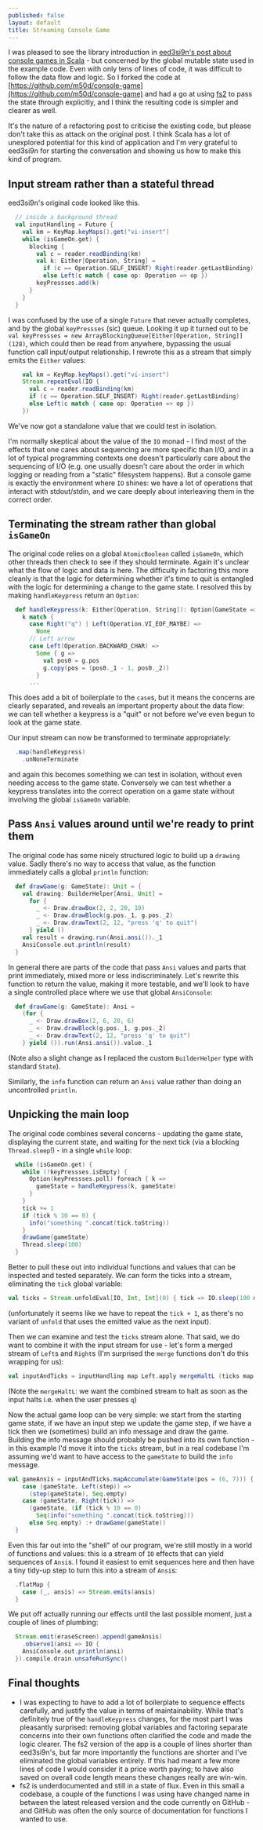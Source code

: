 ```yaml
---
published: false
layout: default
title: Streaming Console Game
---
```

I was pleased to see the library introduction in [eed3si9n's post about console games in Scala](http://eed3si9n.com/console-games-in-scala) - but concerned by the global mutable state used in the example code. Even with only tens of lines of code, it was difficult to follow the data flow and logic. So I forked the code at [https://github.com/m50d/console-game](https://github.com/m50d/console-game) and had a go at using [fs2](https://github.com/functional-streams-for-scala/fs2) to pass the state through explicitly, and I think the resulting code is simpler and clearer as well.

It's the nature of a refactoring post to criticise the existing code, but please don't take this as attack on the original post. I think Scala has a lot of unexplored potential for this kind of application and I'm very grateful to eed3si9n for starting the conversation and showing us how to make this kind of program.

## Input stream rather than a stateful thread

eed3si9n's original code looked like this.

````scala
  // inside a background thread
  val inputHandling = Future {
    val km = KeyMap.keyMaps().get("vi-insert")
    while (isGameOn.get) {
      blocking {
        val c = reader.readBinding(km)
        val k: Either[Operation, String] =
          if (c == Operation.SELF_INSERT) Right(reader.getLastBinding)
          else Left(c match { case op: Operation => op })
        keyPressses.add(k)
      }
    }
  }
````

I was confused by the use of a single `Future` that never actually completes, and by the global `keyPressses` (sic) queue. Looking it up it turned out to be `val keyPressses = new ArrayBlockingQueue[Either[Operation, String]](128)`, which could then be read from anywhere, bypassing the usual function call input/output relationship. I rewrote this as a stream that simply emits the `Either` values:

````scala
    val km = KeyMap.keyMaps().get("vi-insert")
    Stream.repeatEval(IO {
      val c = reader.readBinding(km)
      if (c == Operation.SELF_INSERT) Right(reader.getLastBinding)
      else Left(c match { case op: Operation => op })
    })
````

We've now got a standalone value that we could test in isolation.

I'm normally skeptical about the value of the `IO` monad - I find most of the effects that one cares about sequencing are more specific than I/O, and in a lot of typical programming contexts one doesn't particularly care about the sequencing of I/O (e.g. one usually doesn't care about the order in which logging or reading from a "static" filesystem happens). But a console game is exactly the environment where `IO` shines: we have a lot of operations that interact with stdout/stdin, and we care deeply about interleaving them in the correct order.

## Terminating the stream rather than global `isGameOn`

The original code relies on a global `AtomicBoolean` called `isGameOn`, which other threads then check to see if they should terminate. Again it's unclear what the flow of logic and data is here. The difficulty in factoring this more cleanly is that the logic for determining whether it's time to quit is entangled with the logic for determining a change to the game state. I resolved this by making `handleKeypress` return an `Option`:

````scala
  def handleKeypress(k: Either[Operation, String]): Option[GameState => GameState] =
    k match {
      case Right("q") | Left(Operation.VI_EOF_MAYBE) =>
        None
      // Left arrow
      case Left(Operation.BACKWARD_CHAR) =>
        Some { g =>
          val pos0 = g.pos
          g.copy(pos = (pos0._1 - 1, pos0._2))
        }
      ...
````

This does add a bit of boilerplate to the `case`s, but it means the concerns are clearly separated, and reveals an important property about the data flow: we can tell whether a keypress is a "quit" or not before we've even begun to look at the game state.

Our input stream can now be transformed to terminate appropriately:

````scala
  .map(handleKeypress)
    .unNoneTerminate
````

and again this becomes something we can test in isolation, without even needing access to the game state. Conversely we can test whether a keypress translates into the correct operation on a game state without involving the global `isGameOn` variable.

## Pass `Ansi` values around until we're ready to print them

The original code has some nicely structured logic to build up a `drawing` value. Sadly there's no way to access that value, as the function immediately calls a global `println` function:

````scala
  def drawGame(g: GameState): Unit = {
    val drawing: BuilderHelper[Ansi, Unit] =
      for {
        _ <- Draw.drawBox(2, 2, 20, 10)
        _ <- Draw.drawBlock(g.pos._1, g.pos._2)
        _ <- Draw.drawText(2, 12, "press 'q' to quit")
      } yield ()
    val result = drawing.run(Ansi.ansi())._1
    AnsiConsole.out.println(result)
  }
````

In general there are parts of the code that pass `Ansi` values and parts that print immediately, mixed more or less indiscriminately. Let's rewrite this function to return the value, making it more testable, and we'll look to have a single controlled place where we use that global `AnsiConsole`:

````scala
  def drawGame(g: GameState): Ansi =
    (for {
      _ <- Draw.drawBox(2, 6, 20, 6)
      _ <- Draw.drawBlock(g.pos._1, g.pos._2)
      _ <- Draw.drawText(2, 12, "press 'q' to quit")
    } yield ()).run(Ansi.ansi()).value._1
````

(Note also a slight change as I replaced the custom `BuilderHelper` type with standard `State`).

Similarly, the `info` function can return an `Ansi` value rather than doing an uncontrolled `println`.


## Unpicking the main loop

The original code combines several concerns - updating the game state, displaying the current state, and waiting for the next tick (via a blocking `Thread.sleep`!) - in a single `while` loop:

````scala
  while (isGameOn.get) {
    while (!keyPressses.isEmpty) {
      Option(keyPressses.poll) foreach { k =>
        gameState = handleKeypress(k, gameState)
      }
    }
    tick += 1
    if (tick % 10 == 0) {
      info("something ".concat(tick.toString))
    }
    drawGame(gameState)
    Thread.sleep(100)
  }
````

Better to pull these out into individual functions and values that can be inspected and tested separately. We can form the ticks into a stream, eliminating the `tick` global variable:

````scala
val ticks = Stream.unfoldEval[IO, Int, Int](0) { tick => IO.sleep(100 milliseconds).map(_ => Some((tick + 1, tick + 1))) }
````

(unfortunately it seems like we have to repeat the `tick + 1`, as there's no variant of `unfold` that uses the emitted value as the next input).

Then we can examine and test the `ticks` stream alone. That said, we do want to combine it with the input stream for use - let's form a merged stream of `Left`s and `Right`s (I'm surprised the `merge` functions don't do this wrapping for us):

````scala
val inputAndTicks = inputHandling map Left.apply mergeHaltL (ticks map Right.apply)
````

(Note the `mergeHaltL`: we want the combined stream to halt as soon as the input halts i.e. when the user presses `q`)

Now the actual game loop can be very simple: we start from the starting game state, if we have an input step we update the game step, if we have a tick then we (sometimes) build an info message and draw the game. Building the info message should probably be pushed into its own function - in this example I'd move it into the `ticks` stream, but in a real codebase I'm assuming we'd want to have access to the `gameState` to build the `info` message.

````scala
val gameAnsis = inputAndTicks.mapAccumulate(GameState(pos = (6, 7))) {
    case (gameState, Left(step)) =>
      (step(gameState), Seq.empty)
    case (gameState, Right(tick)) =>
      (gameState, (if (tick % 10 == 0)
        Seq(info("something ".concat(tick.toString)))
      else Seq.empty) :+ drawGame(gameState))
  }
````

Even this far out into the "shell" of our program, we're still mostly in a world of functions and values: this is a stream of `IO` effects that can yield sequences of `Ansi`s. I found it easiest to emit sequences here and then have a tiny tidy-up step to turn this into a stream of `Ansi`s:

````scala
  .flatMap {
    case (_, ansis) => Stream.emits(ansis)
  }
````

We put off actually running our effects until the last possible moment, just a couple of lines of plumbing:

````scala
  Stream.emit(eraseScreen).append(gameAnsis)
    .observe1(ansi => IO {
    AnsiConsole.out.println(ansi)
  }).compile.drain.unsafeRunSync()
````

## Final thoughts

   * I was expecting to have to add a lot of boilerplate to sequence effects carefully, and justify the value in terms of maintainability. While that's definitely true of the `handleKeypress` changes, for the most part I was pleasantly surprised: removing global variables and factoring separate concerns into their own functions often clarified the code and made the logic clearer. The fs2 version of the app is a couple of lines shorter than eed3si9n's, but far more importantly the functions are shorter and I've eliminated the global variables entirely. If this had meant a few more lines of code I would consider it a price worth paying; to have also saved on overall code length means these changes really are win-win.
   * fs2 is underdocumented and still in a state of flux. Even in this small a codebase, a couple of the functions I was using have changed name in between the latest released version and the code currently on GitHub - and GitHub was often the only source of documentation for functions I wanted to use. 